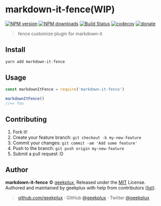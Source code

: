 # markdown-it-fence(WIP)

[![NPM version](https://img.shields.io/npm/v/markdown-it-fence.svg?style=flat)](https://npmjs.com/package/markdown-it-fence) [![NPM downloads](https://img.shields.io/npm/dm/markdown-it-fence.svg?style=flat)](https://npmjs.com/package/markdown-it-fence) [![Build Status](https://img.shields.io/circleci/project/geekplux/markdown-it-fence/master.svg?style=flat)](https://circleci.com/gh/geekplux/markdown-it-fence) [![codecov](https://codecov.io/gh/geekplux/markdown-it-fence/branch/master/graph/badge.svg)](https://codecov.io/gh/geekplux/markdown-it-fence)
 [![donate](https://img.shields.io/badge/$-donate-ff69b4.svg?maxAge=2592000&style=flat)](https://github.com/geekplux/donate)

> fence customize plugin for markdown-it

## Install

```bash
yarn add markdown-it-fence
```

## Usage

```js
const markdownItFence = require('markdown-it-fence')

markdownItFence()
//=> foo
```

## Contributing

1. Fork it!
2. Create your feature branch: `git checkout -b my-new-feature`
3. Commit your changes: `git commit -am 'Add some feature'`
4. Push to the branch: `git push origin my-new-feature`
5. Submit a pull request :D


## Author

**markdown-it-fence** © [geekplux](https://github.com/geekplux), Released under the [MIT](./LICENSE) License.<br>
Authored and maintained by geekplux with help from contributors ([list](https://github.com/geekplux/markdown-it-fence/contributors)).

> [github.com/geekplux](https://github.com/geekplux) · GitHub [@geekplux](https://github.com/geekplux) · Twitter [@geekplux](https://twitter.com/geekplux)
